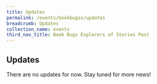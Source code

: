 ```yaml
---
title: Updates
permalink: /events/bookbugsx/updates
breadcrumb: Updates
collection_name: events
third_nav_title: Book Bugs Explorers of Stories Past
---
```


## Updates
There are no updates for now. Stay tuned for more news!
